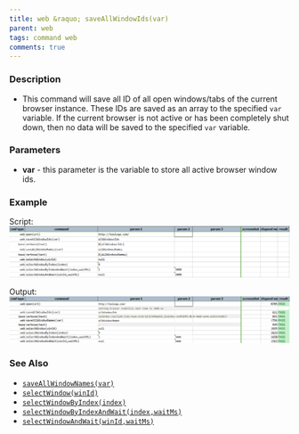 ```yaml
---
title: web &raquo; saveAllWindowIds(var)
parent: web
tags: command web
comments: true
---
```


### Description

- This command will save all ID of all open windows/tabs of the current browser instance.  These IDs are saved as an array to the specified `var` variable.  If the current browser is not active or has been completely shut down, then no data will be saved to the specified `var` variable.

### Parameters

- **var** - this parameter is the variable to store all active browser window ids.

### Example

Script:<br/>
![](image/saveAllWindowIds_01.png)

Output:<br/>
![](image/saveAllWindowIds_02.png)

### See Also

- [`saveAllWindowNames(var)`](saveAllWindowNames(var))
- [`selectWindow(winId)`](selectWindow(winId))
- [`selectWindowByIndex(index)`](selectWindowByIndex(index))
- [`selectWindowByIndexAndWait(index,waitMs)`](selectWindowByIndexAndWait(index,waitMs))
- [`selectWindowAndWait(winId,waitMs)`](selectWindowAndWait(winId,waitMs))